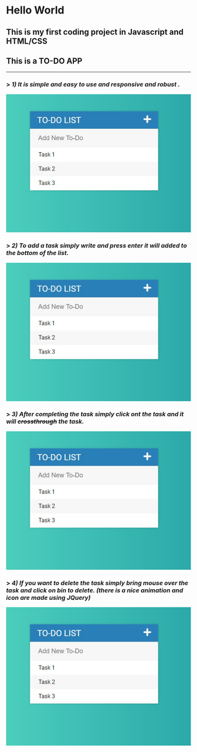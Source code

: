 # Hello World
## This is my first coding project in Javascript and HTML/CSS 

## This is a **TO-DO APP** 
---
### > *1) It is simple and easy to use and responsive and robust .*
![First Look](/Assests/images/1.jpg)
### > *2) To add a task simply write and press enter it will added to the bottom of the list.*
![Adding task](/Assests/images/1.jpg)
### > *3) After completing the task simply click ont the task and it will ~~crossthrough~~ the task.*
![Completed task](/Assests/images/1.jpg)
### > *4) If you want to delete the task simply bring mouse over the task and click on bin to delete. (there is a nice animation and icon are made using JQuery)*
![Completed task](/Assests/images/1.jpg)


